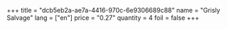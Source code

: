 +++
title = "dcb5eb2a-ae7a-4416-970c-6e9306689c88"
name = "Grisly Salvage"
lang = ["en"]
price = "0.27"
quantity = 4
foil = false
+++
